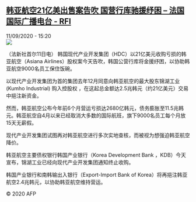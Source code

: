 <!--1599836250000-->
[韩亚航空21亿美出售案告吹  国营行库驰援纾困 – 法国国际广播电台 - RFI](http://www.rfi.fr//cn/contenu/20200911-%E9%9F%A9%E4%BA%9A%E8%88%AA%E7%A9%BA21%E4%BA%BF%E7%BE%8E%E5%87%BA%E5%94%AE%E6%A1%88%E5%91%8A%E5%90%B9-%E5%9B%BD%E8%90%A5%E8%A1%8C%E5%BA%93%E9%A9%B0%E6%8F%B4%E7%BA%BE%E5%9B%B0)
------

<div>11/09/2020 - 15:20</div><img src="https://s.rfi.fr/media/display/916cdcb0-f434-11ea-b318-005056a98db9/w:310/p:16x9/eco0007b.200911212002.jpg"><div class="t-content__body u-clearfix"><p>（法新社首尔11日电）    韩国现代产业开发集团（HDC）以21亿美元收购亏损的韩亚航空（Asiana Airlines）股权案今天告吹，韩国公营行库将金援纾困，以协助韩亚航空9000名员工保住饭碗。</p><p>    以现代产业开发集团为首的集团去年12月同意向韩亚航空的最大股东锦湖工业(Kumho Industrial) 购入控股权 ，在这起总金额达2.5兆韩元（约21亿美元）交易中挹注新资金。</p><p>    然而，韩亚航空公布今年前6个月营运亏损达2680亿韩元，债务膨胀至11.5兆韩元。韩亚航空自4月以来已经取消大多数的国际航班，旗下9000名员工每个月放15天无薪假。</p><p>    现代产业开发集团试图再对韩亚航空进行多次实地查核，而被视为想强迫韩亚航空降价。</p><p>    韩亚航空主要债权银行韩国产业银行（Korea Development Bank ，KDB）今天宣布，锦湖工业已经向现代产业开发集团通知终止收购。</p><p>    韩国产业银行和南韩输出入银行（Export-Import Bank of Korea）将再挹注韩亚航空2.4兆韩元，以协助韩亚航空维持营运。</p><p class="t-copyright">© 2020 AFP</p>        </div>
